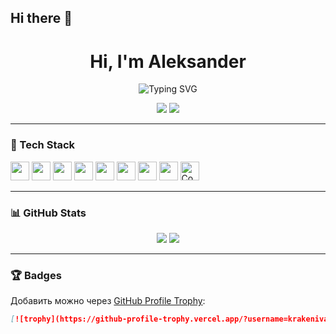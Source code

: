 ## Hi there 👋

<h1 align="center">Hi, I'm Aleksander</h1>
<p align="center">
  <img src="https://readme-typing-svg.demolab.com?font=Fira+Code&size=24&pause=1000&color=0AFF9B&center=true&vCenter=true&width=435&lines=I+am+a+Python+developer" alt="Typing SVG" />
</p>

<p align="center">
  <a href="https://www.linkedin.com/in/alexander-prokopiev24704/"><img src="https://img.shields.io/badge/LinkedIn-blue?logo=linkedin&logoColor=white"></a>
  <a href="https://t.me/san4o_v_ran4o"><img src="https://img.shields.io/badge/Telegram-blue?logo=telegram&logoColor=white"></a>
</p>

---

### 🧰 Tech Stack

<p align="left">
  <img src="https://img.shields.io/badge/-Python-333333?style=flat&logo=python" height="30"/>
  <img src="https://img.shields.io/badge/-MySQL-333333?style=flat&logo=mysql" height="30"/>
  <img src="https://img.shields.io/badge/-PostgreSQL-333333?style=flat&logo=postgresql" height="30"/>
  <img src="https://img.shields.io/badge/-Django-333333?style=flat&logo=django" height="30"/>
  <img src="https://img.shields.io/badge/-Docker-333333?style=flat&logo=docker" height="30"/>
  <img src="https://img.shields.io/badge/-Linux-333333?style=flat&logo=linux" height="30"/>
  <img src="https://img.shields.io/badge/-Git-333333?style=flat&logo=git" height="30"/>
  <img src="https://img.shields.io/badge/-GitHub-333333?style=flat&logo=github" height="30"/>
  <a href="https://www.codewars.com/users/san4o-v-ran4o" target="_blank">
    <img src="https://www.codewars.com/users/san4o-v-ran4o/badges/small" height="30" alt="Codewars badge"/>
  </a>
</p>

---

### 📊 GitHub Stats

<p align="center">
  <img src="https://github-readme-stats.vercel.app/api?username=krakenivan&show_icons=true&theme=github_dark" />
  <img src="https://github-readme-stats.vercel.app/api/top-langs/?username=krakenivan&layout=compact&theme=github_dark" />
</p>

---

### 🏆 Badges

Добавить можно через [GitHub Profile Trophy](https://github.com/ryo-ma/github-profile-trophy):

```markdown
[![trophy](https://github-profile-trophy.vercel.app/?username=krakenivan&theme=darkhub)](https://github.com/ryo-ma/github-profile-trophy)

